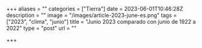 +++
aliases = ""
categories = ["Tierra"]
date = 2023-06-01T10:46:28Z
description = ""
image = "/images/article-2023-june-es.png"
tags = ["2023", "clima", "junio"]
title = "Junio ​​2023 comparado con junio de 1922 a 2022"
type = "post"
url = ""

+++
